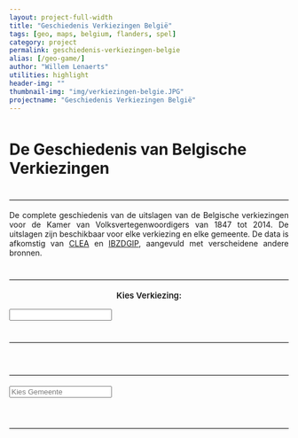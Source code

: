 ```yaml
---
layout: project-full-width
title: "Geschiedenis Verkiezingen België"
tags: [geo, maps, belgium, flanders, spel]
category: project
permalink: geschiedenis-verkiezingen-belgie
alias: [/geo-game/]
author: "Willem Lenaerts"
utilities: highlight
header-img: ""
thumbnail-img: "img/verkiezingen-belgie.JPG"
projectname: "Geschiedenis Verkiezingen België"
---
```

<link rel="stylesheet" type="text/css" href="/css/projects/verkiezingen-belgie/verkiezingen-belgie.css" />


<link rel="stylesheet" type="text/css" href="/css/bootstrap-slider/bootstrap-slider.css" />
<script src="/js/bootstrap-slider/bootstrap-slider.js"></script>

<link rel="stylesheet" type="text/css" href="/css/ion.rangeslider/ion.rangeSlider.css" />
<link rel="stylesheet" type="text/css" href="/css/ion.rangeslider/ion.rangeSlider.skinHTML5.css" />

<script src="/js/ion.rangeslider/ion.rangeSlider.min.js"></script>

<script src="/js/typeahead/typeahead.jquery.min.js"></script>
<link rel="stylesheet" type="text/css" href="/css/typeahead/typeahead.css" />

<script src="/js/moment/moment.js"></script>

<script src="//d3js.org/d3.v3.min.js" charset="utf-8"></script>
<script src="//d3js.org/topojson.v1.min.js"></script>

<script src="/js/timeline/timeline.js"></script>

<script src="/js/vis/vis.min.js"></script>
<link rel="stylesheet" type="text/css" href="/css/vis/vis.min.css" />
<script>
  // {#On document ready, load stuff#}
  partijkleuren = {{ site.data.verkiezingen-belgie.partijkleuren | jsonify }}
  verkiezingsdata = {{ site.data.verkiezingen-belgie.verkiezingsdata | jsonify }}
  lijst_gemeenten = {{ site.data.verkiezingen-belgie.lijst_gemeenten | jsonify }}
  rijk = {{ site.data.verkiezingen-belgie.Rijk | jsonify }}
</script>

<script>
$( document ).ready(function() {
  
  // Global variables
  start_year = "25-05-2014"
  start_year_index = verkiezingsdata.indexOf(start_year)
  year = start_year
  stroke_width = 0.4
  tabel_rijen_lg = 8
  tabel_rijen_md = 3
  tabel_rijen_sm = 2
  tabel_rijen_xs = 1
  
  // Some JS CSS 
  // Center verkiezingen tabel
  $("#verkiezing_tabel").parent().addClass("center-block")
  
  // Center typeahead hints
  $("#kies_gemeente").width($("#kies_gemeente_input").width())
  
  // Creëer Input met lijst gemeenten
  var substringMatcher = function(strs) {
    return function findMatches(q, cb) {
      var matches, substringRegex;
  
      // an array that will be populated with substring matches
      matches = [];
  
      // regex used to determine if a string contains the substring `q`
      substrRegex = new RegExp(q, 'i');
  
      // iterate through the pool of strings and for any string that
      // contains the substring `q`, add it to the `matches` array
      $.each(strs, function(i, str) {
        if (substrRegex.test(str)) {
          matches.push(str);
        }
      });
      cb(matches);
    };
  };
  
  $('#kies_gemeente .typeahead').typeahead({
    hint: false,
    highlight: true,
    minLength: 2
  },
  {
    name: 'gemeenten',
    source: substringMatcher(lijst_gemeenten)
  })
  .on("input", function(e) {
  // Store input in global variable
  kies_gemeente_input = e.target.value; // `$(e.target).typeahead("val")
  });
  
  
  // Bindt acties aan typeahead input
  // 1. Via eigen API (bij selecteren suggestie)
  $('.typeahead').bind('typeahead:select', function(ev, gemeente_naam) {
    // Zoom in op gemeente
    kies_gemeente_input = gemeente_naam
    gemeente = gemeenten.features.filter(function(feature) { return feature.properties.naam === gemeente_naam; })[0];
    zoomGemeente(gemeente)
    // zoom_var = 1
  });
  
  // 2. Via eigen API (bij autocomplete)
  $('.typeahead').bind('typeahead:autocomplete', function(ev, gemeente_naam) {
    // Zoom in op gemeente
    kies_gemeente_input = gemeente_naam
    gemeente = gemeenten.features.filter(function(feature) { return feature.properties.naam === gemeente_naam; })[0];
    zoomGemeente(gemeente)
    
    // Sluit suggesties
    $('.typeahead').typeahead('close');
  });  
  // 3. Bij klikken op ENTER 
  document.getElementById('kies_gemeente_input').onkeypress = function(e){
      if (!e) e = window.event;
      var keyCode = e.keyCode || e.which;
      if (keyCode == 13){
        // Enter pressed
        if (lijst_gemeenten.indexOf(kies_gemeente_input) > -1) {
          // Sluit suggesties
          $('.typeahead').typeahead('close');
          
          // Zoom in op gemeente
          gemeente = gemeenten.features.filter(function(feature) { return feature.properties.naam === kies_gemeente_input; })[0];
          zoomGemeente(gemeente);
          // zoom_var = 1
        } else {
          return false;
        }
      }
  }

  //////////////////////////////////////////////////////////////////////////////
  // Scrollbar
  // // Creëer ticks
  // ticks = []
  // ticks_positions = []
  // ticks_labels = []
  // for (i=0;i<verkiezingsdata.length;i++) {
  //     ticks_positions.push((100/167)*parseInt(verkiezingsdata[i].split("-")[2]) - (184700/167))
  //     ticks.push(i)
      
  //     // Vermijdt identieke ticks
  //     if (ticks_positions[ticks_positions.length - 1] == ticks_positions[ticks_positions.length - 2]) {
  //       ticks_positions[ticks_positions.length - 1] += 50/167
  //     }
      
  //     // Aantal Labels
  //     if (parseInt(verkiezingsdata[i].split("-")[2])%25 == 0) {
  //       ticks_labels.push(verkiezingsdata[i].split("-")[2])
  //     } else {
  //       ticks_labels.push("")
  //     }
  //   }
    
  
  
  verkiezingen_slider = $("#verkiezingen_slider").slider({
    // Options
    min: 0,
    max: verkiezingsdata.length-1,
    step: 1,
    value: verkiezingsdata.length-1,
    tooltip: "hide",
    tooltip_position: "bottom",
    // ticks: ticks,
    // ticks_positions:ticks_positions,
    // ticks_labels:ticks_labels,
    // ticks_snap_bounds: 0
    formatter: function(i) {
      return verkiezingsdata[i]
    }
  });
  
  // Set slider background
  kleur_slider = "rgba(0,0,0,0.6)"
  $(".slider-selection").css("background-image","linear-gradient(" + kleur_slider +  "0%, " + kleur_slider + "100%)")
  $(".slider-track-high").css("background-image","linear-gradient(" + kleur_slider +  "0%, " + kleur_slider + "100%)")
  
  // Initialiseer kleur slider
  if (rijk[verkiezingsdata[start_year_index]]["Partijen"].length != 0) {
    kleur_slider = partijkleuren[rijk[verkiezingsdata[start_year_index]]["Partijen"][0]]
  } else {
    kleur_slider = partijkleuren["None"]
  }
  
  $(".slider-handle").css("background-image","linear-gradient(" + kleur_slider +  "0%, " + kleur_slider + "100%)")
  $(".slider-handle").css("background-color",kleur_slider)
  
  slider_ticks = $(".slider-tick")
  for (i=0;i<slider_ticks.length;i++) {
    // Verander kleur slider
    if (rijk[verkiezingsdata[i]]["Partijen"].length != 0) {
      kleur_slider = partijkleuren[rijk[verkiezingsdata[i]]["Partijen"][0]]
    } else {
      kleur_slider = partijkleuren["None"]
    }
    $(".slider-tick")[i].style.backgroundImage = "linear-gradient(" + kleur_slider +  "0%, " + kleur_slider + "100%)"
  }
  
  $("#verkiezingen_slider").on("change", function(e) {
    // Verander kleur slider
    if (rijk[verkiezingsdata[e.value.newValue]]["Partijen"].length != 0) {
      kleur_slider = partijkleuren[rijk[verkiezingsdata[e.value.newValue]]["Partijen"][0]]
    } else {
      kleur_slider = partijkleuren["None"]
    }
    
    $(".slider-handle").css("background-image","linear-gradient(" + kleur_slider +  "0%, " + kleur_slider + "100%)")
    $(".slider-handle").css("background-color",kleur_slider)
    
    // Verander map
    updateMap(verkiezingsdata[e.value.newValue])
    
    // Verander tabel
    updateVerkiezingTabel(kies_gemeente_input)
    
    // Verander text
    updateTekstTabel(verkiezingsdata[e.value.newValue])
  })
});
</script>
<script>
  function createDataPoint(index) {
    d = []
    // for (i=0;i<verkiezingsdata.length;i++) {
      if (rijk[verkiezingsdata[index]]["Partijen"].length != 0) {
        grootste_partij = rijk[verkiezingsdata[index]]["Partijen"][0]
        kleur_grootste_partij = partijkleuren[grootste_partij]
      } else {
        grootste_partij = ""
        kleur_grootste_partij = partijkleuren["None"]
      }
      
     d.push({
       id: index,
       start: new Date(verkiezingsdata[index].split("-")[2],verkiezingsdata[index].split("-")[1],verkiezingsdata[index].split("-")[0]), //moment(verkiezingsdata[i],"DD-MM-YYYY").unix()
       style: "background-color:" + kleur_grootste_partij,
       content: grootste_partij,
       template: function (item) {
      return '';
    }
     })
    // }
    return d
  }


  function onSelect (properties) {
    if (properties.items.length == 0) {
      return false;
    }

    i = properties.items[0]
    
    if (rijk[verkiezingsdata[i]]["Partijen"].length != 0) {
      grootste_partij = rijk[verkiezingsdata[i]]["Partijen"][0]
    } else {
      grootste_partij = ""
    }
    
    for (j=0;j<verkiezingsdata.length;j++) {
      if (j == i) {
        timelineData.update({id: j, content: grootste_partij}); // triggers an 'update' event
      } else {
        timelineData.update({id: j, content: ""}); // triggers an 'update' event
      }
      
    }
    
  }
</script>
<script>
d3.select(window)
  .on("resize", sizeChange);

// "http://www.sway-blog.be/data/verkiezingen-belgie/GemeentenBelgieTopoJson.json"
// "http://www.sway-blog.be/data/verkiezingen-belgie/GemeentenBelgieTopoJson.json"
// "https://s3.eu-central-1.amazonaws.com/verkiezingen-belgie/GemeentenBelgieTopoJson.json"
url = "http://www.sway-blog.be/data/verkiezingen-belgie/GemeentenBelgieTopoJson.json" 
ajax_call = $.ajax({
          url: url,
          dataType: 'json',
          crossDomain: true, // enable this
        })

$.when(ajax_call).done(function(json){
  // console.log(json)
  
  // Update text
  updateTekstTabel(year)
   
  width = $("#map").width()
  height = $(window).height() - $("#inputs").height() - $("#project_titel").height() - $("#project_uitleg").height() - 50 - 21 //50 is the margin from the top
  svg = d3.select("#map").append("svg")
      .attr("id","svg_map")
      .attr("width", width)
      .attr("height", height)
      .on("click", stopped, true);

  active = d3.select(null); // For zooming in after click on gemeente
  
  // Load GeoJson Data
  gemeenten = topojson.feature(json, json.objects.gemeenten);
  
////////////////////////////////////////////////////////////////////////////////
////////////////////////////////////////////////////////////////////////////////
  // Create a unit projection.
  projection = d3.geo.albers()
    // .center([4.65, 50.7])
    .rotate([0, 0])
    .scale(1)
    .translate([0, 0]);
      
  // Create a path generator.
  path = d3.geo.path()
      .projection(projection);
  
  // Compute the bounds of a feature of interest, then derive scale & translate.
  b = path.bounds(gemeenten),
  s = .95 / Math.max((b[1][0] - b[0][0]) / width, (b[1][1] - b[0][1]) / height),
  t = [(width - s * (b[1][0] + b[0][0])) / 2, (height - s * (b[1][1] + b[0][1])) / 2];
  
  // Update the projection to use computed scale & translate.
  projection
      .scale(s)
      .translate(t);
  
  path = d3.geo.path()
      .projection(projection);
      
  // Zoom variable (1 when zoomed on gemeente)
  zoom_var = 0
////////////////////////////////////////////////////////////////////////////////
////////////////////////////////////////////////////////////////////////////////
  zoom = d3.behavior.zoom()
      .scaleExtent([1, 8])
      .on("zoom", zoomed);
      
  div = d3.select("body").append("div")   
    .attr("class", "tooltip")               
    .style("opacity", 0);
  
  div.append('div')                        
    .attr('class', 'naam');               
  
  g = svg.append("g")
          .attr("class", "gemeenten")
          .selectAll("path")
          .data(gemeenten.features)
          .enter().append("path")
          .attr("d", path)
          .attr("class","gemeente")
          .attr("id",function(d) {
             return d.properties.naam.split("#")[0];
          })
          .attr('fill',function(d) {
             return colorfade(partijkleuren[d.properties[year][0]],d.properties[year][1]); // colorfade(partijkleuren[d.properties[year][0]],d.properties[year][1])
          })
          .attr('stroke',"#000000")
          .attr('stroke-width',String(stroke_width) + "px")
          .on("click", zoomGemeente)
          .on("mouseover", tooltip)
          .on("mouseout", tooltip_mousout)
 
  // Initiate Zoom
  svg
    .call(zoom)
    .call(zoom.event)
  // sizeChange()
  
  // Initiate Slider position
  // $("#verkiezingen_slider").slider('setValue',verkiezingsdata.length-1)

    
  // Verander tabel
  updateVerkiezingTabel(kies_gemeente_input)
    
  });
  // Tooltip generator
  function tooltip(d) {
    // Only display when not zoomed in on gemeente
    if (zoom_var != 0) {
      return false;
    }
    
    // Only display when data available
    if (d.properties[year][0] == "None") {
      $("#verkiezing_tabel_tooltip").hide()
      $("#verkiezing_tabel").show()
      return false;
    } 

    // Add text to kies gemeente
    $('.typeahead').typeahead('val', d.properties.naam.split("#")[0]);
    
    // Add to tabel and show
    verkiezing_tabel_tooltip = ""
    verkiezing_tabel_tooltip += "<tr><td class='tabel-partij'>" + d.properties[year][0] + "</td>"
    if (d.properties[year][1] == 0) {
      verkiezing_tabel_tooltip += "<td class='tabel-procent'>" + '-' +"</td></tr>"  
    } else {
      verkiezing_tabel_tooltip += "<td class='tabel-procent'>" + d.properties[year][1] + " %"   +"</td></tr>" 
    }
    
    // Voeg toe aan verkiezing tabel
    $("#verkiezing_tabel_tooltip").html(verkiezing_tabel_tooltip)
    $("#verkiezing_tabel_tooltip").show()
    $("#verkiezing_tabel").hide()
    
    // Positioneer tabel
    positionVerkiezingTabel()
    // // HTML of Tooltip Table
    // tabel = "<table><tr><th colspan='2' class='tooltip-titel'>" + d.properties.naam + "</th></tr>"
    // tabel += "<tr><td class='tooltip-partij'>" + d.properties[year][0] + "&nbsp;&nbsp;</td>"
    // if (d.properties[year][1] == 0) {
    //   tabel += "<td class='tooltip-procent'>" + '-' + "</td></tr>"
    // } else {
    //   tabel += "<td class='tooltip-procent'>" + d.properties[year][1] + " %" + "</td></tr>"
    // }
    
    // tabel += "</table>" 
    
    // // Append to div
    // d3.select(this).transition().duration(300).style("opacity", 1);
    // div.transition().duration(300)
    //   .style("opacity", 1)
    //   div.html(tabel)
    //   .style("left", (d3.event.pageX) + "px")
    //   .style("top", (d3.event.pageY -30) + "px");
  }
  
  function tooltip_mousout(d) {
    // Only act when not zoomed in on gemeente
    if (zoom_var != 0) {
      return false
    }
    
    $("#verkiezing_tabel_tooltip").hide()
    $("#verkiezing_tabel").show()

    // Remove text
    $('.typeahead').typeahead('val', "");
    
    // Bereken positie
    positionVerkiezingTabel()
    
    // d3.select(this)
    // .transition().duration(300)
    // .style("opacity", 1);
    // div.transition().duration(300)
    // .style("opacity", 0);
  }
  
  function reset() {
    active.classed("active", false);
    active = d3.select(null);
        
    g.transition()
        .duration(750)
        .style("stroke-width", String(stroke_width) + "px")
        .attr("transform", "");
    
    // Return tooltip
    $("#verkiezing_tabel_tooltip").hide()
    $("#verkiezing_tabel").show()
    
    // Bereken positie
    positionVerkiezingTabel() 
    
    // Remove text
    $('.typeahead').typeahead('val', "");
    
    // Zoom variable
    zoom_var = 0

    // Verander tabel
    // kies_gemeente_input = ""
    updateVerkiezingTabel(kies_gemeente_input)
  }
  function zoomGemeente(d) {
    // Zoom variable
    zoom_var = 1
    
    // kies_gemeente_input variable
    kies_gemeente_input = d.properties.naam
    
    if (this == window) {
      path_zoomed = d3.select("#" + d.properties.naam.split("#")[0])[0][0]
    } else {
      path_zoomed = this
    }
  
    if (active.node() === path_zoomed) return reset();
    active.classed("active", false);
    active = d3.select(path_zoomed).classed("active", true); 
  
    var bounds = path.bounds(d),
        dx = bounds[1][0] - bounds[0][0],
        dy = bounds[1][1] - bounds[0][1],
        x = (bounds[0][0] + bounds[1][0]) / 2,
        y = (bounds[0][1] + bounds[1][1]) / 2,
        scale = .9 / Math.max(dx / width, dy / height),
        translate = [width / 2 - scale * x, height / 2 - scale * y];
  
    // projection.translate(translate)
    // projection.scale(scale)
    
    // zoom.translate(translate)
    // zoom.scale(scale)
    g.transition()
        .duration(750)
        .style("stroke-width", stroke_width/scale +  "px")
        .attr("transform", "translate(" + translate + ")scale(" + scale + ")");
    
    // Remove remnant of tooltip
    div.style("display","none")
      
    // Add text to kies gemeente
    $('.typeahead').typeahead('val', d.properties.naam.split("#")[0]);
    
    // Verander tabel
    updateVerkiezingTabel(kies_gemeente_input)
  }
  // Function to cycle through years
  function updateMap(y) {
    year = y
    d3.selectAll('.gemeente').transition()  //select all the countries and prepare for a transition to new values
      .duration(0)  // give it a smooth time period for the transition
      .attr('fill',function(d) {
           return  colorfade(partijkleuren[d.properties[year][0]],d.properties[year][1]);
      })
      
    // Change slider 
    verkiezingen_slider.slider('setValue',verkiezingsdata.indexOf(year))
    // $('#verkiezingen_slider').val(verkiezingsdata.indexOf(year)).change();

  }

  // Function to cycle through years
  function updateTekstTabel(y) {
    year = y
    
    // backgroundcolor = colorfade(partijkleuren[rijk[year]["Partijen"][0]],21)
    backgroundcolor = partijkleuren[rijk[year]["Partijen"][0]]
    backgroundcolor = backgroundcolor.replace("rgb(","rgba(")
    backgroundcolor = backgroundcolor.replace(")",",0.8)")
    
    // Update text 
    tekst_tabel = ""
    tekst_tabel += "<tr style='background:" + backgroundcolor + "'>" + "<td class='tabel-partij'>" + 'Datum' + "</td>"
    tekst_tabel += "<td class='tabel-procent'>" + year +"</td></tr>"
    tekst_tabel += "<tr class='hidden-sm hidden-xs' style='background:" + backgroundcolor + "'>" + "<td class='tabel-partij'>" + 'Verkiezing' + "</td>"
    tekst_tabel += "<td class='tabel-procent'>" + "Kamer"  +"</td></tr>"   
    tekst_tabel += "<tr class='hidden-sm hidden-xs' style='background:" + backgroundcolor + "'>" + "<td class='tabel-partij'>" + 'Stemmen' + "</td>"
    tekst_tabel += "<td class='tabel-procent'>" + formatNumber(rijk[year]["Uitgebrachte Stemmen"]) + "</td></tr>"    
    
    if (rijk[year]["Partijen"].length != 0) {
      tekst_tabel += "<tr style='background:" + backgroundcolor + "'>" + "<td class='tabel-partij'>" + 'Grootste Partij' + "</td>"
      tekst_tabel += "<td class='tabel-procent'>" + rijk[year]["Partijen"][0] + "</td></tr>"
    }
    
    // Append to table in DOM
    $("#tekst_tabel").html(tekst_tabel)
  }
    
  // Zoom functions
  
  function sizeChange() {
      // Recalculate container size
      width = $("#map").width()
      height = $(window).height() - $("#inputs").height() - $("#project_titel").height() - $("#project_uitleg").height() - 50 - 21 //50 is the margin from the top
      
      // Compute the bounds of a feature of interest, then derive scale & translate.
      b = path.bounds(gemeenten),
      
      s = .95 / Math.max((b[1][0] - b[0][0]) / width, (b[1][1] - b[0][1]) / height),
      t = [(width - s * (b[1][0] + b[0][0])) / 2, (height - s * (b[1][1] + b[0][1])) / 2];
      // width = $("#map").width()
      // height = $(window).height() - $("#inputs").height() - 50 //50 is the margin from the top
      
      // Change translate and scale
      d3.select("g").attr("transform", "translate(" + t + ")scale(" + s + ")");  
      
      // Change height/width of svg
      svg.attr("width",width)
      svg.attr("height",height)
      
      // Change stroke_width
      d3.select("g").style("stroke-width", stroke_width / d3.event.scale + "px");
      
    positionVerkiezingTabel()
  }
  function positionVerkiezingTabel() {
      // Herpositioneer tabel
      margin_top = ($(window).height() - ($("#project_titel").height() + 50) - $("#project_uitleg").height() - $("#inputs").height() - ($("#tekst_wrapper").height() + 21) - $("#tabel_wrapper").height()-10)/2
      
      if ($(window).width() < 1200) { // xs,sm,md screens
        margin_top = 0
      }
      if (margin_top > 0) {
        $("#tabel_wrapper").css("margin-top",margin_top)
        $("#tabel_wrapper").css("padding-bottom",margin_top)
      } else {
        $("#tabel_wrapper").css("margin-top",0)
        $("#tabel_wrapper").css("padding-bottom",0)
      }
  }
  function zoomed() {
    // projection.translate(d3.event.translate).scale(d3.event.scale);
    // g.selectAll("path").attr("d", path);
    
    g.style("stroke-width", stroke_width / d3.event.scale + "px");
    g.attr("transform", "translate(" + d3.event.translate + ")scale(" + d3.event.scale + ")");
  }
  // If the drag behavior prevents the default click,
  // also stop propagation so we don’t click-to-zoom.
  function stopped() {
    if (d3.event.defaultPrevented) d3.event.stopPropagation();
  }
  // Calculate color of gemeente based on %
  function colorfade(rgb,percent) {
    if (percent == "None") {
        return rgb
    }
    if (percent == 0) { // Sterkste partij gekend, percentage onbekend
      percent = 30 // Zet kleur alsof percent 30 is
    }
    
    // Als percent = 0 ==> opacity = 0
    // Als percent = 25 ==> opacity = 0.7
    // Als percent >= 50 ==> opacity = 1
    if (percent > 50) {
      opacity = 1
    } else {
      opacity = (-2/6250)*Math.pow(percent,2) + ((1 + (5000/6250))/50)*percent
    }
    
    rgba = rgb.replace("rgb(","rgba(")
    rgba = rgba.replace(")","," + String(opacity) + ")")
    
    return rgb //rgba
  }
  
  function updateVerkiezingTabel(gemeente_string) {
   
    // Als niet ingezoomd op gemeente, Rijk data
    if (zoom_var == 0) {
      gemeente_string = "Rijk"
      url =  "http://www.sway-blog.be/data/verkiezingen-belgie/gemeenten/Rijk.json"  // "https://s3.eu-central-1.amazonaws.com/verkiezingen-belgie/gemeenten/Rijk.json"
    } else {
      url =  "http://www.sway-blog.be/data/verkiezingen-belgie/gemeenten/" + String(lijst_gemeenten.indexOf(gemeente_string)) + ".json" 
      // "https://s3.eu-central-1.amazonaws.com/verkiezingen-belgie/gemeenten/" + String(lijst_gemeenten.indexOf(gemeente_string)) + ".json"
    }
    
    // Get data
    ajax_call = $.ajax({
              url: url,
              dataType: 'json',
              crossDomain: true, // enable this
            })
    
    $.when(ajax_call).done(function(json){
      // Create table
      // Head
      verkiezing_tabel = "" // "<tr><th colspan='2' class='' style='text-align:center;'>" + json[year]["Data"] + "</th></tr>"
      
      // Rows Math.min(json[year]["Partijen"].length,5)
      for (i=0;i<Math.min(json[year]["Partijen"].length,tabel_rijen_lg);i++) {
        if (i < tabel_rijen_xs) {
          verkiezing_tabel += "<tr><td class='tabel-partij'>" + json[year]["Partijen"][i] + "</td>"
          verkiezing_tabel += "<td class='tabel-procent'>" + json[year]["Procent"][i]  +"</td></tr>"          
        } else if (i < tabel_rijen_sm) {
          verkiezing_tabel += "<tr class='hidden-xs'><td class='tabel-partij'>" + json[year]["Partijen"][i] + "</td>"
          verkiezing_tabel += "<td class='tabel-procent'>" + json[year]["Procent"][i]  +"</td></tr>"          
        } else if (i< tabel_rijen_md) {
          verkiezing_tabel += "<tr class='hidden-xs hidden-sm'><td class='tabel-partij'>" + json[year]["Partijen"][i] + "</td>"
          verkiezing_tabel += "<td class='tabel-procent'>" + json[year]["Procent"][i]  +"</td></tr>"            
        } else {
          verkiezing_tabel += "<tr class='hidden-md hidden-xs hidden-sm'><td class='tabel-partij'>" + json[year]["Partijen"][i] + "</td>"
          verkiezing_tabel += "<td class='tabel-procent'>" + json[year]["Procent"][i]  +"</td></tr>"          
        }

      }
    
        
      // Voeg bron van data toe
      if (json[year]["Partijen"].length != 0) {
        verkiezing_tabel += "<tr><td colspan='2' class='tabel-procent'>Bron: " + json[year]["Data"]  +"</td></tr>" 
      }
      
      // Voeg toe aan verkiezing tabel
      $("#verkiezing_tabel").html(verkiezing_tabel)
      
      // Hide and show
      $("#verkiezing_tabel_tooltip").hide()
      $("#verkiezing_tabel").show()
      
      // Bereken positie
      positionVerkiezingTabel()
    })
  }
  
  function formatNumber(number) {
    var numberString = String(number)
    if (numberString.length < 4) {
    } else {
      if (numberString.length < 7) {
        numberString = numberString.slice(0,numberString.length-3) + "." + numberString.slice(numberString.length-3,numberString.length)
      } else {
        numberString =  numberString.slice(0,numberString.length-6) + "." 
                      + numberString.slice(numberString.length-6,numberString.length-3) + "." 
                      + numberString.slice(numberString.length-3,numberString.length)
      }
    }
    return numberString
  }  
  
  // count = 0
  // year_loop = setInterval(function(){ 
  //     year =  verkiezingsdata[count]
  //     updateMap(year) 
  //     count += 1
      
  //     if (count == verkiezingsdata.length) {
  //       clearInterval(year_loop)
  //     }
  //   }, 21);
</script>

<div id="project_titel" class="row" style="margin-top:50px;">
  <div class="col-lg-8 col-lg-offset-2">
      <h1 class="project_titel">De Geschiedenis van Belgische Verkiezingen</h1>
      <h1 class="col-lg-12 col-md-12 hidden-sm hidden-xs" style="border-bottom:1px black solid;"></h1>
  </div>
</div>
        
<div id="project_uitleg" class="row">
  <div class="col-lg-8 col-lg-offset-2 col-md-12 hidden-sm hidden-xs">
      <p style="text-align:justify;">De complete geschiedenis van de uitslagen van de Belgische verkiezingen voor de Kamer van Volksvertegenwoordigers van 1847 tot 2014. 
      De uitslagen zijn beschikbaar voor elke verkiezing en elke gemeente. De data is afkomstig van <a href="http://www.electiondataarchive.org/">CLEA</a> en 
      <a href="http://www.ibzdgip.fgov.be/result/nl/main.html">IBZDGIP</a>, aangevuld met verscheidene andere bronnen.</p>
  </div>
</div>

<div id="inputs" class="row"> <!--  style="margin-top:50px;"-->
  <div class="col-lg-10 col-lg-offset-1 col-md-12 col-sm-12 col-xs-12">
    <h1 class="col-lg-12 col-md-12 col-sm-12 col-xs-12" style="border-bottom:1px black solid;"></h1>
    <div class="col-lg-12 col-md-12 col-sm-12 col-xs-12" style="text-align:center;">
      <p style="font-size: 15px;font-weight: 600;">Kies Verkiezing:</p>
    </div>
    <div class="col-lg-12 col-md-12 col-sm-12 col-xs-12">
      <div class="col-lg-12">
        <input id="verkiezingen_slider" type="text"></input>
      </div>
    </div>
    <h1 class="col-lg-12 col-md-12 col-sm-12 col-xs-12" style="border-bottom:1px black solid;"></h1>
  </div>
</div>  

<div class="row">
  <div id="info_wrapper" class="col-lg-3 col-lg-offset-1 col-md-12 col-sm-12 col-xs-12"> <!--center-block || vertical-center-->
    <!--<h1 class="hidden-lg hidden-md col-sm-12 col-xs-12"></h1>-->
    <div id="tekst_wrapper" class="col-lg-12 col-lg-offset-0 col-md-6 col-md-offset-3 col-sm-8 col-sm-offset-2 col-xs-12 col-xs-offset-0">
      <table id="tekst_tabel" class="table-condensed"></table>
    </div>
    <h1 class="col-lg-12 col-md-12 col-sm-12 col-xs-12" style="border-bottom:1px black solid;"></h1>
    <div id="tabel_wrapper" class="col-lg-12 col-md-12">
      <div class="col-lg-12">
        <!--<h1 class="hidden-lg hidden-md col-sm-12 col-xs-12"></h1>-->
        <div id="kies_gemeente" class="col-centered">
          <input id="kies_gemeente_input" class="typeahead" type="text" placeholder="Kies Gemeente">
        </div>
      </div>
      <div class="col-lg-12 col-lg-offset-0 col-sm-8 col-sm-offset-2 col-xs-12 col-xs-offset-0">
        <table id="verkiezing_tabel_tooltip" class="verkiezing_tabel table-condensed" style="display:none;"></table>
        <table id="verkiezing_tabel" class="verkiezing_tabel table-condensed"></table>
      </div>
    </div>
    <h1 class="hidden-lg col-md-12 col-sm-12 col-xs-12" style="border-bottom:1px black solid;"></h1>
  </div>
  
  <div id="map_wrapper" class="col-lg-7 col-md-12 col-sm-12 col-xs-12">
    <div id="map"></div>
  </div>
</div>